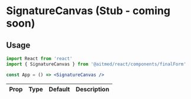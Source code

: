 # SignatureCanvas (Stub - coming soon)

## Usage

```jsx
import React from 'react'
import { SignatureCanvas } from '@aitmed/react/components/finalForm'

const App = () => <SignatureCanvas />
```

| Prop | Type | Default | Description |
| ---- | ---- | ------- | ----------- |

